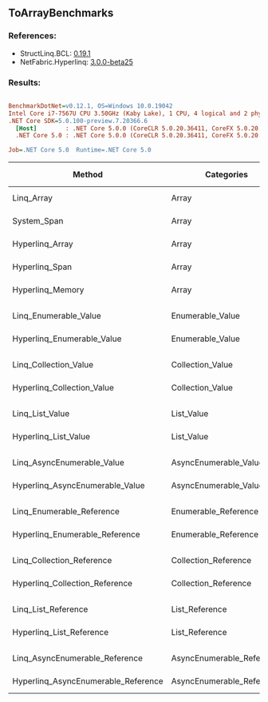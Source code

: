 ﻿## ToArrayBenchmarks

### References:
- StructLinq.BCL: [0.19.1](https://www.nuget.org/packages/StructLinq.BCL/0.19.1)
- NetFabric.Hyperlinq: [3.0.0-beta25](https://www.nuget.org/packages/NetFabric.Hyperlinq/3.0.0-beta25)

### Results:
``` ini

BenchmarkDotNet=v0.12.1, OS=Windows 10.0.19042
Intel Core i7-7567U CPU 3.50GHz (Kaby Lake), 1 CPU, 4 logical and 2 physical cores
.NET Core SDK=5.0.100-preview.7.20366.6
  [Host]        : .NET Core 5.0.0 (CoreCLR 5.0.20.36411, CoreFX 5.0.20.36411), X64 RyuJIT
  .NET Core 5.0 : .NET Core 5.0.0 (CoreCLR 5.0.20.36411, CoreFX 5.0.20.36411), X64 RyuJIT

Job=.NET Core 5.0  Runtime=.NET Core 5.0  

```
|                              Method |                Categories | Count |        Mean |     Error |    StdDev | Ratio | RatioSD |  Gen 0 | Gen 1 | Gen 2 | Allocated |
|------------------------------------ |-------------------------- |------ |------------:|----------:|----------:|------:|--------:|-------:|------:|------:|----------:|
|                          Linq_Array |                     Array |   100 |    52.11 ns |  0.608 ns |  0.539 ns |  1.00 |    0.00 | 0.2027 |     - |     - |     424 B |
|                         System_Span |                     Array |   100 |    30.02 ns |  0.287 ns |  0.269 ns |  0.58 |    0.01 | 0.2027 |     - |     - |     424 B |
|                     Hyperlinq_Array |                     Array |   100 |    31.21 ns |  0.550 ns |  0.565 ns |  0.60 |    0.02 | 0.2027 |     - |     - |     424 B |
|                      Hyperlinq_Span |                     Array |   100 |    29.58 ns |  0.309 ns |  0.274 ns |  0.57 |    0.01 | 0.2027 |     - |     - |     424 B |
|                    Hyperlinq_Memory |                     Array |   100 |    32.14 ns |  0.402 ns |  0.356 ns |  0.62 |    0.01 | 0.2027 |     - |     - |     424 B |
|                                     |                           |       |             |           |           |       |         |        |       |       |           |
|               Linq_Enumerable_Value |          Enumerable_Value |   100 |   905.95 ns |  3.762 ns |  3.335 ns |  1.00 |    0.00 | 0.5617 |     - |     - |    1176 B |
|          Hyperlinq_Enumerable_Value |          Enumerable_Value |   100 |   482.86 ns |  3.077 ns |  2.878 ns |  0.53 |    0.00 | 0.2174 |     - |     - |     456 B |
|                                     |                           |       |             |           |           |       |         |        |       |       |           |
|               Linq_Collection_Value |          Collection_Value |   100 |    91.41 ns |  0.522 ns |  0.436 ns |  1.00 |    0.00 | 0.2027 |     - |     - |     424 B |
|          Hyperlinq_Collection_Value |          Collection_Value |   100 |   102.90 ns |  0.752 ns |  0.704 ns |  1.13 |    0.01 | 0.2180 |     - |     - |     456 B |
|                                     |                           |       |             |           |           |       |         |        |       |       |           |
|                     Linq_List_Value |                List_Value |   100 |    92.25 ns |  0.668 ns |  0.592 ns |  1.00 |    0.00 | 0.2027 |     - |     - |     424 B |
|                Hyperlinq_List_Value |                List_Value |   100 |    91.56 ns |  0.987 ns |  0.770 ns |  0.99 |    0.01 | 0.2027 |     - |     - |     424 B |
|                                     |                           |       |             |           |           |       |         |        |       |       |           |
|          Linq_AsyncEnumerable_Value |     AsyncEnumerable_Value |   100 | 2,423.47 ns | 10.612 ns |  9.926 ns |  1.00 |    0.00 | 0.7668 |     - |     - |    1608 B |
|     Hyperlinq_AsyncEnumerable_Value |     AsyncEnumerable_Value |   100 | 2,221.42 ns | 18.389 ns | 16.301 ns |  0.92 |    0.01 | 0.5798 |     - |     - |    1216 B |
|                                     |                           |       |             |           |           |       |         |        |       |       |           |
|           Linq_Enumerable_Reference |      Enumerable_Reference |   100 |   795.37 ns |  4.930 ns |  4.612 ns |  1.00 |    0.00 | 0.5693 |     - |     - |    1192 B |
|      Hyperlinq_Enumerable_Reference |      Enumerable_Reference |   100 |   839.20 ns |  5.213 ns |  4.353 ns |  1.06 |    0.00 | 0.2213 |     - |     - |     464 B |
|                                     |                           |       |             |           |           |       |         |        |       |       |           |
|           Linq_Collection_Reference |      Collection_Reference |   100 |    88.91 ns |  0.471 ns |  0.440 ns |  1.00 |    0.00 | 0.2027 |     - |     - |     424 B |
|      Hyperlinq_Collection_Reference |      Collection_Reference |   100 |    97.14 ns |  0.824 ns |  0.771 ns |  1.09 |    0.01 | 0.2142 |     - |     - |     448 B |
|                                     |                           |       |             |           |           |       |         |        |       |       |           |
|                 Linq_List_Reference |            List_Reference |   100 |    90.25 ns |  0.807 ns |  0.715 ns |  1.00 |    0.00 | 0.2027 |     - |     - |     424 B |
|            Hyperlinq_List_Reference |            List_Reference |   100 |    89.55 ns |  0.402 ns |  0.376 ns |  0.99 |    0.01 | 0.2027 |     - |     - |     424 B |
|                                     |                           |       |             |           |           |       |         |        |       |       |           |
|      Linq_AsyncEnumerable_Reference | AsyncEnumerable_Reference |   100 | 4,517.70 ns | 28.010 ns | 23.390 ns |  1.00 |    0.00 | 0.7477 |     - |     - |    1576 B |
| Hyperlinq_AsyncEnumerable_Reference | AsyncEnumerable_Reference |   100 | 4,587.06 ns | 29.682 ns | 26.312 ns |  1.02 |    0.01 | 0.5722 |     - |     - |    1208 B |
